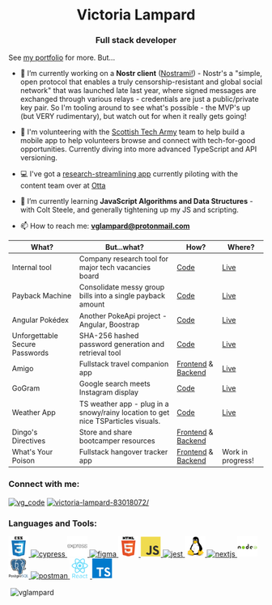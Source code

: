              
<h1 align="center"> Victoria Lampard</h1>
<h3 align="center">Full stack developer</h3> 

See [my portfolio](https://victorialampard.netlify.app/) for more. But...

- 🔭 I’m currently working on a **Nostr client** ([Nostrami!](https://github.com/vglampard/nostr-client-test)) - Nostr's a "simple, open protocol that enables a truly censorship-resistant and global social network" that was launched late last year, where signed messages are exchanged through various relays - credentials are just a public/private key pair. So I'm tooling around to see what's possible - the MVP's up (but VERY rudimentary), but watch out for when it really gets going! 

- 🙋 I'm volunteering with the [Scottish Tech Army](https://github.com/Scottish-Tech-Army) team to help build a mobile app to help volunteers browse and connect with tech-for-good opportunities. Currently diving into more advanced TypeScript and API versioning.

- 💻 I've got a [research-streamlining app](https://company-research.netlify.app/) currently piloting with the content team over at [Otta](https://app.otta.com/)

- 🌱 I’m currently learning **JavaScript Algorithms and Data Structures** - with Colt Steele, and generally tightening up my JS and scripting. 


- 📫 How to reach me: **vglampard@protonmail.com**

|What? | But...what? | How? | Where?|
|--------------------|---------------------------------------|--------------|---------------|
|Internal tool |Company research tool for major tech vacancies board|[Code](https://github.com/vglampard/company-research)|[Live](https://company-research.netlify.app/)|
|Payback Machine | Consolidate messy group bills into a single payback amount | [Code](https://github.com/vglampard/bill-splitter) | [Live](https://payback-machine.netlify.app/)|
| Angular Pokédex | Another PokeApi project - Angular, Boostrap | [Code](https://github.com/vglampard/pokemon-angular) | [Live](https://pokepedia-angular.netlify.app/) |
|Unforgettable Secure Passwords | SHA-256 hashed password generation and retrieval tool | [Code](https://github.com/vglampard/better-password) | [Live](https://your-better-password.netlify.app/)|
| Amigo              | Fullstack travel companion app        | [Frontend](https://github.com/SchoolOfCode/bc13_final-project_front-end-3-amigos/tree/main/travel-frontend) & [Backend](https://github.com/SchoolOfCode/bc13_final-project_back-end-3-amigos)   | [Live](https://amigostravel.netlify.app/) |
| GoGram             | Google search meets Instagram display | [Code](https://github.com/vglampard/gogram) | [Live](https://go-gram.netlify.app/)  |
| Weather App        | TS weather app - plug in a snowy/rainy location to get nice TSParticles visuals.   | [Code](https://github.com/vglampard/weather-app) | [Live](https://weathervisuals.netlify.app/)  |
| Dingo's Directives | Store and share bootcamper resources  | [Frontend](https://github.com/SchoolOfCode/bc13_w9_project-frontend-dingo) & [Backend](https://github.com/SchoolOfCode/bc13_w9_project-backend-dingo)|               |
| What's Your Poison | Fullstack hangover tracker app     | [Frontend](https://github.com/vglampard/pick-your-poison-fe) & [Backend](https://github.com/vglampard/pick-your-poison) |        Work in progress!       |

<h3 align="left">Connect with me:</h3>
<p align="left">
<a href="https://twitter.com/vg_code" target="blank"><img align="center" src="https://raw.githubusercontent.com/rahuldkjain/github-profile-readme-generator/master/src/images/icons/Social/twitter.svg" alt="vg_code" height="30" width="40" /></a>
<a href="https://linkedin.com/in/victoria-lampard-83018072/" target="blank"><img align="center" src="https://raw.githubusercontent.com/rahuldkjain/github-profile-readme-generator/master/src/images/icons/Social/linked-in-alt.svg" alt="victoria-lampard-83018072/" height="30" width="40" /></a>
</p>

<h3 align="left">Languages and Tools:</h3>
<p align="left"> <a href="https://www.w3schools.com/css/" target="_blank" rel="noreferrer"> <img src="https://raw.githubusercontent.com/devicons/devicon/master/icons/css3/css3-original-wordmark.svg" alt="css3" width="40" height="40"/> </a> <a href="https://www.cypress.io" target="_blank" rel="noreferrer"> <img src="https://raw.githubusercontent.com/simple-icons/simple-icons/6e46ec1fc23b60c8fd0d2f2ff46db82e16dbd75f/icons/cypress.svg" alt="cypress" width="40" height="40"/> </a> <a href="https://expressjs.com" target="_blank" rel="noreferrer"> <img src="https://raw.githubusercontent.com/devicons/devicon/master/icons/express/express-original-wordmark.svg" alt="express" width="40" height="40"/> </a> <a href="https://www.figma.com/" target="_blank" rel="noreferrer"> <img src="https://www.vectorlogo.zone/logos/figma/figma-icon.svg" alt="figma" width="40" height="40"/> </a> <a href="https://www.w3.org/html/" target="_blank" rel="noreferrer"> <img src="https://raw.githubusercontent.com/devicons/devicon/master/icons/html5/html5-original-wordmark.svg" alt="html5" width="40" height="40"/> </a> <a href="https://developer.mozilla.org/en-US/docs/Web/JavaScript" target="_blank" rel="noreferrer"> <img src="https://raw.githubusercontent.com/devicons/devicon/master/icons/javascript/javascript-original.svg" alt="javascript" width="40" height="40"/> </a> <a href="https://jestjs.io" target="_blank" rel="noreferrer"> <img src="https://www.vectorlogo.zone/logos/jestjsio/jestjsio-icon.svg" alt="jest" width="40" height="40"/> </a> <a href="https://www.linux.org/" target="_blank" rel="noreferrer"> <img src="https://raw.githubusercontent.com/devicons/devicon/master/icons/linux/linux-original.svg" alt="linux" width="40" height="40"/> </a> <a href="https://nextjs.org/" target="_blank" rel="noreferrer"> <img src="https://cdn.worldvectorlogo.com/logos/nextjs-2.svg" alt="nextjs" width="40" height="40"/> </a> <a href="https://nodejs.org" target="_blank" rel="noreferrer"> <img src="https://raw.githubusercontent.com/devicons/devicon/master/icons/nodejs/nodejs-original-wordmark.svg" alt="nodejs" width="40" height="40"/> </a> <a href="https://www.postgresql.org" target="_blank" rel="noreferrer"> <img src="https://raw.githubusercontent.com/devicons/devicon/master/icons/postgresql/postgresql-original-wordmark.svg" alt="postgresql" width="40" height="40"/> </a> <a href="https://postman.com" target="_blank" rel="noreferrer"> <img src="https://www.vectorlogo.zone/logos/getpostman/getpostman-icon.svg" alt="postman" width="40" height="40"/> </a> <a href="https://reactjs.org/" target="_blank" rel="noreferrer"> <img src="https://raw.githubusercontent.com/devicons/devicon/master/icons/react/react-original-wordmark.svg" alt="react" width="40" height="40"/> </a> <a href="https://www.typescriptlang.org/" target="_blank" rel="noreferrer"> <img src="https://raw.githubusercontent.com/devicons/devicon/master/icons/typescript/typescript-original.svg" alt="typescript" width="40" height="40"/> </a> </p>

<p>&nbsp;<img align="center" src="https://github-readme-stats.vercel.app/api?username=vglampard&show_icons=true&locale=en" alt="vglampard" /></p>
